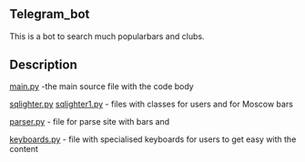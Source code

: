 # 
## Telegram_bot

This is a bot to search much popularbars and clubs.

## Description

[main.py](https://github.com/Hugref/Telegram_bot/blob/89a90bee7da5aa8c6893b5a8f4dbd0f6246731ea/main.py) -the main source file with the code body

[sqlighter.py](https://github.com/Hugref/Telegram_bot/blob/89a90bee7da5aa8c6893b5a8f4dbd0f6246731ea/sqlighter.py) [sqlighter1.py](https://github.com/Hugref/Telegram_bot/blob/89a90bee7da5aa8c6893b5a8f4dbd0f6246731ea/sqlighter1.py) - files with classes for users and for Moscow bars

[parser.py](https://github.com/Hugref/Telegram_bot/blob/89a90bee7da5aa8c6893b5a8f4dbd0f6246731ea/parser.py) - file for parse site with bars and 

[keyboards.py](https://github.com/Hugref/Telegram_bot/blob/89a90bee7da5aa8c6893b5a8f4dbd0f6246731ea/keyboards.py) - file with specialised keyboards for users to get easy with the content


